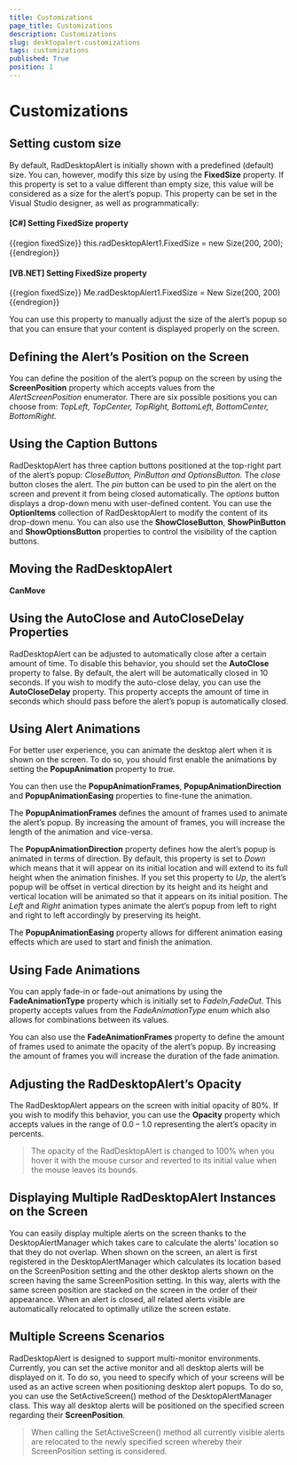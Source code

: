 ```yaml
---
title: Customizations
page_title: Customizations
description: Customizations
slug: desktopalert-customizations
tags: customizations
published: True
position: 1
---
```


# Customizations







## Setting custom size



By default, RadDesktopAlert is initially shown with a predefined (default) size. You can, however, modify this size by using the __FixedSize__ property. If this property is set to a value different than empty size, this value will be considered as a size for the alert’s popup. This property can be set in the Visual Studio designer, as well as programmatically:

#### __[C#] Setting FixedSize property__

{{region fixedSize}}
	            this.radDesktopAlert1.FixedSize = new Size(200, 200);
	{{endregion}}



#### __[VB.NET] Setting FixedSize property__

{{region fixedSize}}
	        Me.radDesktopAlert1.FixedSize = New Size(200, 200)
	{{endregion}}



You can use this property to manually adjust the size of the alert’s popup so that you can ensure that your content is displayed properly on the screen.





## Defining the Alert’s Position on the Screen

You can define the position of the alert’s popup on the screen by using the __ScreenPosition__ property which accepts values from the *AlertScreenPosition* enumerator. There are six possible positions you can choose from: *TopLeft, TopCenter, TopRight, BottomLeft, BottomCenter, BottomRight.*



## Using the Caption Buttons



RadDesktopAlert has three caption buttons positioned at the top-right part of the alert’s popup: *CloseButton, PinButton and OptionsButton.*
		The *close* button closes the alert. The *pin* button can be used to pin the alert on the screen and prevent it from being closed automatically. The *options* button displays a drop-down menu with user-defined content. You can use the __OptionItems__ collection of RadDesktopAlert to modify the content of its drop-down menu. You can also use the __ShowCloseButton__, __ShowPinButton__ and __ShowOptionsButton__ properties to control the visibility of the caption buttons.



## Moving the RadDesktopAlert

__CanMove__

## Using the AutoClose and AutoCloseDelay Properties

RadDesktopAlert can be adjusted to automatically close after a certain amount of time. To disable this behavior, you should set the __AutoClose__ property to false. By default, the alert will be automatically closed in 10 seconds. If you wish to modify the auto-close delay, you can use the __AutoCloseDelay__ property. This property accepts the amount of time in seconds which should pass before the alert’s popup is automatically closed.



## Using Alert Animations



For better user experience, you can animate the desktop alert when it is shown on the screen. To do so, you should first enable the animations by setting the __PopupAnimation__ property to *true.*

You can then use the __PopupAnimationFrames__, __PopupAnimationDirection__ and __PopupAnimationEasing__ properties to fine-tune the animation.

The __PopupAnimationFrames__ defines the amount of frames used to animate the alert’s popup. By increasing the amount of frames, you will increase the length of the animation and vice-versa.

The __PopupAnimationDirection__ property defines how the alert’s popup is animated in terms of direction. By default, this property is set to *Down* which means that it will appear on its initial location and will extend to its full height when the animation finishes. If you set this property to *Up*, the alert’s popup will be offset in vertical direction by its height and its height and vertical location will be animated so that it appears on its initial position. The *Left* and *Right* animation types animate the alert’s popup from left to right and right to left accordingly by preserving its height.

The __PopupAnimationEasing__ property allows for different animation easing effects which are used to start and finish the animation.



## Using Fade Animations



You can apply fade-in or fade-out animations by using the __FadeAnimationType__ property which is initially set to *FadeIn*,*FadeOut*. This property accepts values from the *FadeAnimationType* enum which also allows for combinations between its values.

You can also use the __FadeAnimationFrames__ property to define the amount of frames used to animate the opacity of the alert’s popup. By increasing the amount of frames you will increase the duration of the fade animation.



## Adjusting the RadDesktopAlert’s Opacity



The RadDesktopAlert appears on the screen with initial opacity of 80%. If you wish to modify this behavior, you can use the __Opacity__ property which accepts values in the range of 0.0 – 1.0 representing the alert’s opacity in percents.
		

>The opacity of the RadDesktopAlert is changed to 100% when you hover it with the mouse cursor and reverted to its initial value when the mouse leaves its bounds.





## Displaying Multiple RadDesktopAlert Instances on the Screen





You can easily display multiple alerts on the screen thanks to the DesktopAlertManager which takes care to calculate the alerts’ location so that they do not overlap. When shown on the screen, an alert is first registered in the DesktopAlertManager which calculates its location based on the ScreenPosition setting and the other desktop alerts shown on the screen having the same ScreenPosition setting. In this way, alerts with the same screen position are stacked on the screen in the order of their appearance. When an alert is closed, all related alerts visible are automatically relocated to optimally utilize the screen estate.

## Multiple Screens Scenarios

RadDesktopAlert is designed to support multi-monitor environments. Currently, you can set the active monitor and all desktop alerts will be displayed on it. To do so, you need to specify which of your screens will be used as an active screen when positioning desktop alert popups. To do so, you can use the SetActiveScreen() method of the DesktopAlertManager class. This way all desktop alerts will be positioned on the specified screen regarding their __ScreenPosition__.

>When calling the SetActiveScreen() method all currently visible alerts are relocated to the newly specified screen whereby their ScreenPosition setting is considered.



